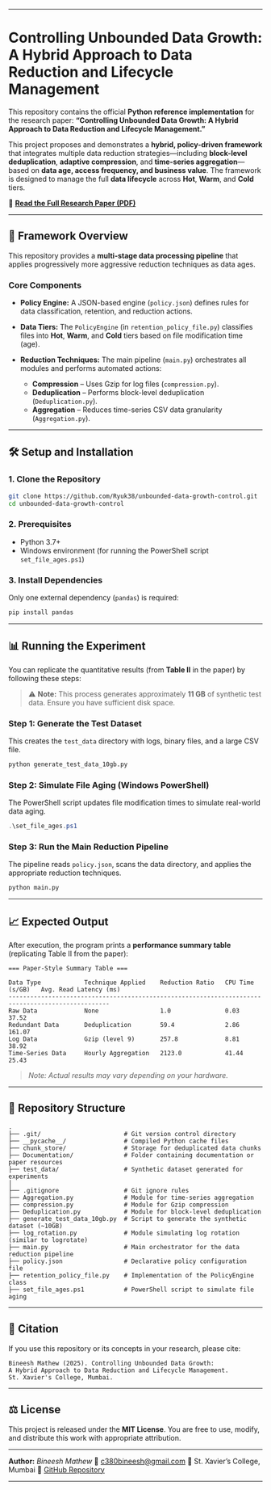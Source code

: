 
---

# Controlling Unbounded Data Growth: A Hybrid Approach to Data Reduction and Lifecycle Management

This repository contains the official **Python reference implementation** for the research paper:
**“Controlling Unbounded Data Growth: A Hybrid Approach to Data Reduction and Lifecycle Management.”**

This project proposes and demonstrates a **hybrid, policy-driven framework** that integrates multiple data reduction strategies—including **block-level deduplication**, **adaptive compression**, and **time-series aggregation**—based on **data age, access frequency, and business value**.
The framework is designed to manage the full **data lifecycle** across **Hot**, **Warm**, and **Cold** tiers.

📄 **[Read the Full Research Paper (PDF)](https://github.com/Ryuk38/unbounded-data-growth-control/blob/master/Documentation/Controlling%20Unbounded%20Data%20Growth.pdf)**

---

## 🚀 Framework Overview

This repository provides a **multi-stage data processing pipeline** that applies progressively more aggressive reduction techniques as data ages.

### Core Components

* **Policy Engine:**
  A JSON-based engine (`policy.json`) defines rules for data classification, retention, and reduction actions.
* **Data Tiers:**
  The `PolicyEngine` (in `retention_policy_file.py`) classifies files into **Hot**, **Warm**, and **Cold** tiers based on file modification time (age).
* **Reduction Techniques:**
  The main pipeline (`main.py`) orchestrates all modules and performs automated actions:

  * **Compression** – Uses Gzip for log files (`compression.py`).
  * **Deduplication** – Performs block-level deduplication (`Deduplication.py`).
  * **Aggregation** – Reduces time-series CSV data granularity (`Aggregation.py`).

---

## 🛠️ Setup and Installation

### 1. Clone the Repository

```bash
git clone https://github.com/Ryuk38/unbounded-data-growth-control.git
cd unbounded-data-growth-control
```

### 2. Prerequisites

* Python 3.7+
* Windows environment (for running the PowerShell script `set_file_ages.ps1`)

### 3. Install Dependencies

Only one external dependency (`pandas`) is required:

```bash
pip install pandas
```

---

## 📊 Running the Experiment

You can replicate the quantitative results (from **Table II** in the paper) by following these steps:

> ⚠️ **Note:** This process generates approximately **11 GB** of synthetic test data. Ensure you have sufficient disk space.

### Step 1: Generate the Test Dataset

This creates the `test_data` directory with logs, binary files, and a large CSV file.

```bash
python generate_test_data_10gb.py
```

### Step 2: Simulate File Aging (Windows PowerShell)

The PowerShell script updates file modification times to simulate real-world data aging.

```powershell
.\set_file_ages.ps1
```

### Step 3: Run the Main Reduction Pipeline

The pipeline reads `policy.json`, scans the data directory, and applies the appropriate reduction techniques.

```bash
python main.py
```

---

## 📈 Expected Output

After execution, the program prints a **performance summary table** (replicating Table II from the paper):

```
=== Paper-Style Summary Table ===

Data Type            Technique Applied    Reduction Ratio   CPU Time (s/GB)   Avg. Read Latency (ms)
--------------------------------------------------------------------------------------------------
Raw Data             None                 1.0               0.03              37.52
Redundant Data       Deduplication        59.4              2.86              161.07
Log Data             Gzip (level 9)       257.8             8.81              38.92
Time-Series Data     Hourly Aggregation   2123.0            41.44             25.43
```

> *Note: Actual results may vary depending on your hardware.*

---

## 📁 Repository Structure

```
.
├── .git/                       # Git version control directory
├── __pycache__/                # Compiled Python cache files
├── chunk_store/                # Storage for deduplicated data chunks
├── Documentation/              # Folder containing documentation or paper resources
├── test_data/                  # Synthetic dataset generated for experiments
│
├── .gitignore                  # Git ignore rules
├── Aggregation.py              # Module for time-series aggregation
├── compression.py              # Module for Gzip compression
├── Deduplication.py            # Module for block-level deduplication
├── generate_test_data_10gb.py  # Script to generate the synthetic dataset (~10GB)
├── log_rotation.py             # Module simulating log rotation (similar to logrotate)
├── main.py                     # Main orchestrator for the data reduction pipeline
├── policy.json                 # Declarative policy configuration file
├── retention_policy_file.py    # Implementation of the PolicyEngine class
├── set_file_ages.ps1           # PowerShell script to simulate file aging

```

---

## 📄 Citation

If you use this repository or its concepts in your research, please cite:

```
Bineesh Mathew (2025). Controlling Unbounded Data Growth: 
A Hybrid Approach to Data Reduction and Lifecycle Management. 
St. Xavier's College, Mumbai.
```

---

## ⚖️ License

This project is released under the **MIT License**.
You are free to use, modify, and distribute this work with appropriate attribution.

---

**Author:** *Bineesh Mathew*
📧 [c380bineesh@gmail.com](mailto:c380bineesh@gmail.com)
🏫 St. Xavier’s College, Mumbai
🔗 [GitHub Repository](https://github.com/Ryuk38/unbounded-data-growth-control)

---


